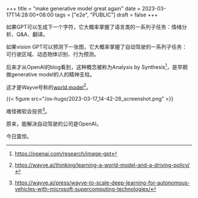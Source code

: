 +++
title = "make generative model great again"
date = 2023-03-17T14:28:00+08:00
tags = ["e2e", "PUBLIC"]
draft = false
+++

如果GPT可以生成下一个字符，它大概率掌握了语言类的一系列子任务：情绪分析、Q&amp;A、翻译。

如果vision GPT可以预测下一张图，它大概率掌握了自动驾驶的一系列子任务：可行驶区域、动态物体识别、行为预测。

<!--more-->

后来才从OpenAI的blog看到，这种概念被称为Analysis by Synthesis[^fn:1]，是早期做generative model的人的精神支柱。

这才是Wayve号称的[world model](https://wayve.ai/thinking/learning-a-world-model-and-a-driving-policy/)[^fn:2]。

{{< figure src="/ox-hugo/2023-03-17_14-42-28_screenshot.png" >}}

难怪微软会投资[^fn:3]。

原来，能解决自动驾驶的公司是OpenAI。

今日震惊。

[^fn:1]: <https://openai.com/research/image-gpt>
[^fn:2]: <https://wayve.ai/thinking/learning-a-world-model-and-a-driving-policy/>
[^fn:3]: <https://wayve.ai/press/wayve-to-scale-deep-learning-for-autonomous-vehicles-with-microsoft-supercomputing-technologies/>
